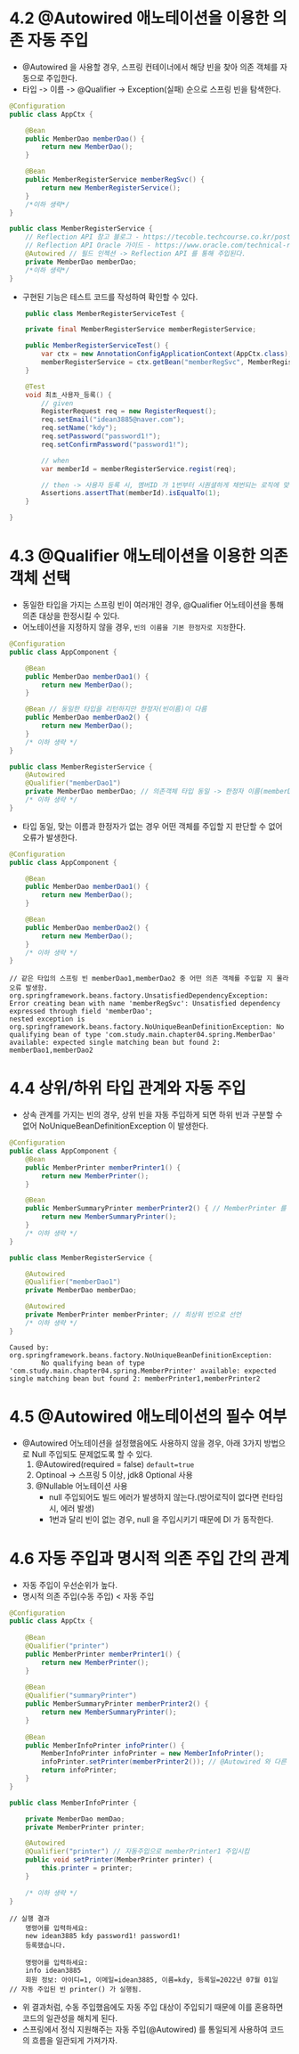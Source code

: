 # 4.2 @Autowired 애노테이션을 이용한 의존 자동 주입
- @Autowired 을 사용할 경우, 스프링 컨테이너에서 해당 빈을 찾아 의존 객체를 자동으로 주입한다.
- 타입 -> 이름 -> @Qualifier -> Exception(실패) 순으로 스프링 빈을 탐색한다.
```java
@Configuration
public class AppCtx {

    @Bean
    public MemberDao memberDao() {
        return new MemberDao();
    }

    @Bean
    public MemberRegisterService memberRegSvc() {
        return new MemberRegisterService();
    }
    /*이하 생략*/
}
```
```java
public class MemberRegisterService {
    // Reflection API 참고 블로그 - https://tecoble.techcourse.co.kr/post/2020-07-16-reflection-api/
    // Reflection API Oracle 가이드 - https://www.oracle.com/technical-resources/articles/java/javareflection.html
    @Autowired // 필드 인젝션 -> Reflection API 를 통해 주입된다.
    private MemberDao memberDao;
    /*이하 생략*/
}
```
- 구현된 기능은 테스트 코드를 작성하여 확인할 수 있다.
```java
    public class MemberRegisterServiceTest {

    private final MemberRegisterService memberRegisterService;

    public MemberRegisterServiceTest() {
        var ctx = new AnnotationConfigApplicationContext(AppCtx.class);
        memberRegisterService = ctx.getBean("memberRegSvc", MemberRegisterService.class);
    }

    @Test
    void 최초_사용자_등록() {
        // given
        RegisterRequest req = new RegisterRequest();
        req.setEmail("idean3885@naver.com");
        req.setName("kdy");
        req.setPassword("password1!");
        req.setConfirmPassword("password1!");

        // when
        var memberId = memberRegisterService.regist(req);

        // then -> 사용자 등록 시, 멤버ID 가 1번부터 시퀀셜하게 채번되는 로직에 맞춰 검증
        Assertions.assertThat(memberId).isEqualTo(1);
    }

}
```

# 4.3 @Qualifier 애노테이션을 이용한 의존 객체 선택
- 동일한 타입을 가지는 스프링 빈이 여러개인 경우, @Qualifier 어노테이션을 통해 의존 대상을 한정시킬 수 있다.
- 어노테이션을 지정하지 않을 경우, `빈의 이름을 기본 한정자로 지정`한다.
```java
@Configuration
public class AppComponent {

    @Bean
    public MemberDao memberDao1() {
        return new MemberDao();
    }

    @Bean // 동일한 타입을 리턴하지만 한정자(빈이름)이 다름
    public MemberDao memberDao2() {
        return new MemberDao();
    }
    /* 이하 생략 */
}
```

```java
public class MemberRegisterService {
    @Autowired
    @Qualifier("memberDao1")
    private MemberDao memberDao; // 의존객체 타입 동일 -> 한정자 이름(memberDao1) 로 찾아서 주입됨.
    /* 이하 생략 */
}
```
- 타입 동일, 맞는 이름과 한정자가 없는 경우 어떤 객체를 주입할 지 판단할 수 없어 오류가 발생한다.
```java
@Configuration
public class AppComponent {

    @Bean
    public MemberDao memberDao1() {
        return new MemberDao();
    }

    @Bean
    public MemberDao memberDao2() {
        return new MemberDao();
    }
    /* 이하 생략 */
}
```
```
// 같은 타입의 스프링 빈 memberDao1,memberDao2 중 어떤 의존 객체를 주입할 지 몰라 오류 발생함.
org.springframework.beans.factory.UnsatisfiedDependencyException: Error creating bean with name 'memberRegSvc': Unsatisfied dependency expressed through field 'memberDao'; 
nested exception is org.springframework.beans.factory.NoUniqueBeanDefinitionException: No qualifying bean of type 'com.study.main.chapter04.spring.MemberDao' available: expected single matching bean but found 2: memberDao1,memberDao2
```
# 4.4 상위/하위 타입 관계와 자동 주입
- 상속 관계를 가지는 빈의 경우, 상위 빈을 자동 주입하게 되면 하위 빈과 구분할 수 없어 NoUniqueBeanDefinitionException 이 발생한다.
```java
@Configuration
public class AppComponent {
    @Bean
    public MemberPrinter memberPrinter1() {
        return new MemberPrinter();
    }

    @Bean
    public MemberSummaryPrinter memberPrinter2() { // MemberPrinter 를 상속받음
        return new MemberSummaryPrinter();
    }
    /* 이하 생략 */
}
```
```java
public class MemberRegisterService {

    @Autowired
    @Qualifier("memberDao1")
    private MemberDao memberDao;

    @Autowired
    private MemberPrinter memberPrinter; // 최상위 빈으로 선언
    /* 이하 생략 */
}
```
```
Caused by: org.springframework.beans.factory.NoUniqueBeanDefinitionException: 
        No qualifying bean of type 'com.study.main.chapter04.spring.MemberPrinter' available: expected single matching bean but found 2: memberPrinter1,memberPrinter2
```

# 4.5 @Autowired 애노테이션의 필수 여부
- @Autowired 어노테이션을 설정했음에도 사용하지 않을 경우, 아래 3가지 방법으로 Null 주입되도 문제없도록 할 수 있다.
  1. @Autowired(required = false) `default=true`
  2. Optinoal<BeanClass> -> 스프링 5 이상, jdk8 Optional 사용
  3. @Nullable 어노테이션 사용  
     - null 주입되어도 빌드 에러가 발생하지 않는다.(방어로직이 없다면 런타임 시, 에러 발생)
     - 1번과 달리 빈이 없는 경우, null 을 주입시키기 때문에 DI 가 동작한다.

# 4.6 자동 주입과 명시적 의존 주입 간의 관계
- 자동 주입이 우선순위가 높다.
- 명시적 의존 주입(수동 주입) < 자동 주입
```java
@Configuration
public class AppCtx {
	
	@Bean
	@Qualifier("printer")
	public MemberPrinter memberPrinter1() {
		return new MemberPrinter();
	}
	
	@Bean
	@Qualifier("summaryPrinter")
	public MemberSummaryPrinter memberPrinter2() {
		return new MemberSummaryPrinter();
	}
	
	@Bean
	public MemberInfoPrinter infoPrinter() {
		MemberInfoPrinter infoPrinter = new MemberInfoPrinter();
        infoPrinter.setPrinter(memberPrinter2()); // @Autowired 와 다른 의존성 수동 주입
		return infoPrinter;
	}
}
```
```java
public class MemberInfoPrinter {

	private MemberDao memDao;
	private MemberPrinter printer;

	@Autowired
	@Qualifier("printer") // 자동주입으로 memberPrinter1 주입시킴
	public void setPrinter(MemberPrinter printer) {
		this.printer = printer;
	}
    
    /* 이하 생략 */
}
```
```
// 실행 결과
    명령어를 입력하세요:
    new idean3885 kdy password1! password1!
    등록했습니다.

    명령어를 입력하세요:
    info idean3885
    회원 정보: 아이디=1, 이메일=idean3885, 이름=kdy, 등록일=2022년 07월 01일 // 자동 주입된 빈 printer() 가 실행됨.
```
- 위 결과처럼, 수동 주입했음에도 자동 주입 대상이 주입되기 때문에 이를 혼용하면 코드의 일관성을 해치게 된다.
- 스프링에서 정식 지원해주는 자동 주입(@Autowired) 를 통일되게 사용하여 코드의 흐름을 일관되게 가져가자.